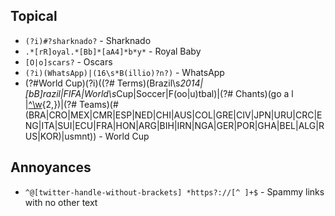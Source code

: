 Topical
-----------
* `(?i)#?sharknado?` - Sharknado
* `.*[rR]oyal.*[Bb]*[aA4]*b*y*` - Royal Baby
* `[O|o]scars?` - Oscars
* `(?i)(WhatsApp)|(16\s*B(illio)?n?)` - WhatsApp
* (?#World Cup)(?i)((?# Terms)(Brazil\s*2014|[bB]razil|FIFA|World\s*Cup|Soccer|F(oo|u)tbal)|(?# Chants)(go a l |[^\w](ole\s*){2,})|(?# Teams)(#(BRA|CRO|MEX|CMR|ESP|NED|CHI|AUS|COL|GRE|CIV|JPN|URU|CRC|ENG|ITA|SUI|ECU|FRA|HON|ARG|BIH|IRN|NGA|GER|POR|GHA|BEL|ALG|RUS|KOR)|usmnt)) - World Cup

Annoyances
----------
* `^@[twitter-handle-without-brackets] *https?://[^ ]+$` - Spammy links with no other text
